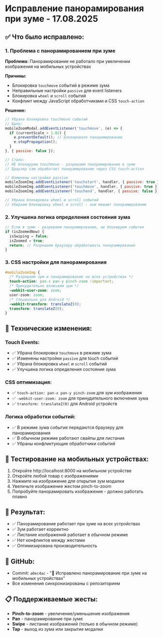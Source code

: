 # Исправление панорамирования при зуме - 17.08.2025

## ✅ Что было исправлено:

### 1. Проблема с панорамированием при зуме
**Проблема:** Панорамирование не работало при увеличении изображения на мобильных устройствах

**Причины:**
- Блокировка `touchmove` событий в режиме зума
- Неправильные настройки `passive` для event listeners
- Блокировка `wheel` и `scroll` событий
- Конфликт между JavaScript обработчиками и CSS `touch-action`

**Решение:**
```javascript
// Убрана блокировка touchmove событий
// Было:
mobileZoomModal.addEventListener('touchmove', (e) => {
  if (currentScale > 1.02) {
    e.preventDefault(); // Блокировало панорамирование
    e.stopPropagation();
  }
}, { passive: false });

// Стало:
// НЕ блокируем touchmove - разрешаем панорамирование в зуме
// Браузер сам обработает панорамирование через CSS touch-action

// Изменены настройки passive
mobileZoomImg.addEventListener('touchstart', handler, { passive: true });
mobileZoomImg.addEventListener('touchmove', handler, { passive: true });
mobileZoomImg.addEventListener('touchend', handler, { passive: false });

// Убрана блокировка wheel и scroll событий
// Убираем блокировку wheel и scroll - они мешают панорамированию
```

### 2. Улучшена логика определения состояния зума
```javascript
// Если в зуме - разрешаем панорамирование, не блокируем события
if (isZoomedNow) {
  isSwiping = false;
  isZoomed = true;
  return; // Разрешаем браузеру обрабатывать панорамирование
}
```

### 3. CSS настройки для панорамирования
```css
#mobileZoomImg {
  /* Разрешаем зум и панорамирование на всех устройствах */
  touch-action: pan-x pan-y pinch-zoom !important;
  /* Принудительно включаем зум */
  -webkit-user-zoom: zoom;
  user-zoom: zoom;
  /* Специально для Android */
  -webkit-transform: translateZ(0);
  transform: translateZ(0);
}
```

## 🔧 Технические изменения:

### Touch Events:
- ✅ Убрана блокировка `touchmove` в режиме зума
- ✅ Изменены настройки `passive` для touch событий
- ✅ Убрана блокировка `wheel` и `scroll` событий
- ✅ Улучшена логика определения состояния зума

### CSS оптимизация:
- ✅ `touch-action: pan-x pan-y pinch-zoom` для зум изображения
- ✅ `-webkit-user-zoom: zoom` для принудительного включения зума
- ✅ `transform: translateZ(0)` для Android устройств

### Логика обработки событий:
- ✅ В режиме зума события передаются браузеру для панорамирования
- ✅ В обычном режиме работают свайпы для листания
- ✅ Убраны конфликтующие обработчики событий

## 📱 Тестирование на мобильных устройствах:
1. Откройте http://localhost:8000 на мобильном устройстве
2. Откройте любой товар с изображениями
3. Нажмите на изображение для открытия зум модалки
4. Увеличьте изображение жестом pinch-to-zoom
5. Попробуйте панорамировать изображение - должно работать плавно

## 🎯 Результат:
- ✅ Панорамирование работает при зуме на всех устройствах
- ✅ Зум работает корректно
- ✅ Листание изображений работает в обычном режиме
- ✅ Нет конфликтов между жестами
- ✅ Оптимизирована производительность

## 🚀 GitHub:
- Commit: `a0ec4ac` - "🔧 Исправлено панорамирование при зуме на мобильных устройствах"
- Все изменения синхронизированы с репозиторием

## 📋 Поддерживаемые жесты:
- **Pinch-to-zoom** - увеличение/уменьшение изображения
- **Pan** - панорамирование при зуме
- **Swipe** - листание изображений (только в обычном режиме)
- **Tap** - выход из зума или закрытие модалки
